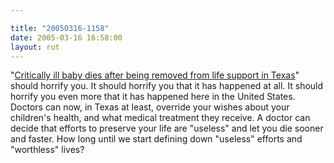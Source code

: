 ```yaml
---

title: "20050316-1158"
date: 2005-03-16 16:58:00
layout: rut
---
```


<p> "<a href="http://news.findlaw.com/ap/o/51//03-15-2005/e08c00071b19f550.html">Critically
ill baby dies after being removed from life support in Texas</a>"
should horrify you.  It should horrify you that it has happened
at all.  It should horrify you even more that it has happened here
in the United States.  Doctors can now, in Texas at least, override
your wishes about your children's health, and what medical treatment
they receive.  A doctor can decide that efforts to preserve your
life are "useless" and let you die sooner and faster.  How long until
we start defining down "useless" efforts and "worthless" lives?</p>

